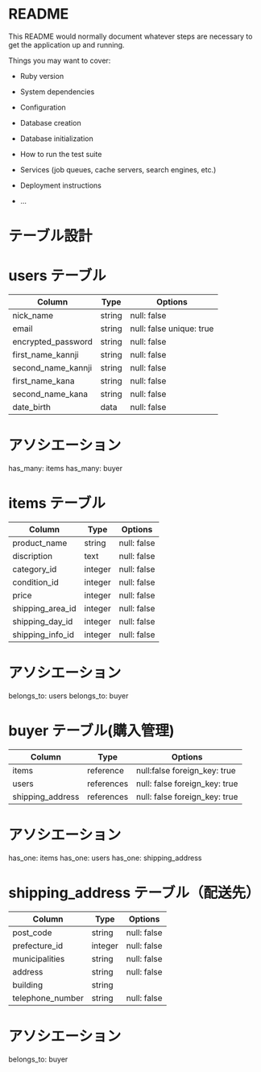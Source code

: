 # README

This README would normally document whatever steps are necessary to get the
application up and running.

Things you may want to cover:

* Ruby version

* System dependencies

* Configuration

* Database creation

* Database initialization

* How to run the test suite

* Services (job queues, cache servers, search engines, etc.)

* Deployment instructions

* ...

# テーブル設計

# users テーブル
| Column                    | Type   | Options                  |
| ------------------------- | ------ | ------------------------ |
| nick_name                 | string | null: false              |
| email                     | string | null: false unique: true |
| encrypted_password        | string | null: false              |
| first_name_kannji         | string | null: false              |
| second_name_kannji        | string | null: false              |
| first_name_kana           | string | null: false              |
| second_name_kana          | string | null: false              |
| date_birth                | data   | null: false              | # 生年月日

# アソシエーション
has_many: items
has_many: buyer

# items テーブル
| Column                | Type       | Options                       |
| --------------------- | ---------- | ----------------------------- |
| product_name          | string     | null: false                   | # 商品名
| discription           | text       | null: false                   | # 説明
| category_id           | integer    | null: false                   | # カテゴリー
| condition_id          | integer    | null: false                   | # 状態
| price                 | integer    | null: false                   | # 値段
| shipping_area_id      | integer    | null: false                   | # 発送地域
| shipping_day_id       | integer    | null: false                   | # 発送までの日数
| shipping_info_id      | integer    | null: false                   | # 配送料負担の情報

# アソシエーション
belongs_to: users
belongs_to: buyer


# buyer テーブル(購入管理)
| Column             | Type       | Options                       |
| ------------------ | ---------- | ----------------------------- |
| items              | reference  | null:false  foreign_key: true |
| users              | references | null: false foreign_key: true |
| shipping_address   | references | null: false foreign_key: true |

# アソシエーション
has_one: items
has_one: users
has_one: shipping_address

# shipping_address テーブル（配送先）

| Column             | Type       | Options                       |
| ------------------ | ---------- | ----------------------------- |
| post_code          | string     | null: false                   | # 郵便番号
| prefecture_id      | integer    | null: false                   | # 都道府県
| municipalities     | string     | null: false                   | # 市区町村
| address            | string     | null: false                   | # 番地
| building           | string     |                               | # 建物名
| telephone_number   | string     | null: false                   | # 電話番号

# アソシエーション
belongs_to: buyer
